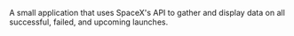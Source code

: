 A small application that uses SpaceX's API to gather and display data on all successful, failed, and upcoming launches.
